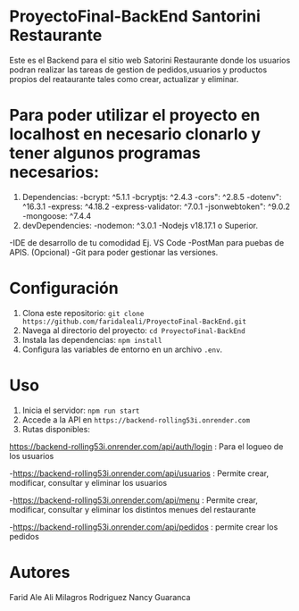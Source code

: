 # ProyectoFinal-BackEnd Santorini Restaurante
Este es el Backend para el sitio web Satorini Restaurante donde los usuarios podran realizar las tareas de gestion de pedidos,usuarios y productos propios del reataurante  tales como crear, actualizar y eliminar.

# Para poder utilizar el proyecto en localhost en necesario clonarlo y tener algunos programas necesarios:

1. Dependencias:
 -bcrypt: ^5.1.1
 -bcryptjs: ^2.4.3
 -cors": ^2.8.5
 -dotenv": ^16.3.1
 -express: ^4.18.2
 -express-validator: ^7.0.1
 -jsonwebtoken": ^9.0.2
 -mongoose: ^7.4.4
2. devDependencies: 
 -nodemon: ^3.0.1
 -Nodejs v18.17.1 o Superior.

 -IDE de desarrollo de tu comodidad Ej. VS Code
 -PostMan para puebas de APIS. (Opcional)
 -Git para poder gestionar las versiones.

 # Configuración

1. Clona este repositorio: `git clone https://github.com/faridaleali/ProyectoFinal-BackEnd.git`
2. Navega al directorio del proyecto: `cd ProyectoFinal-BackEnd`
3. Instala las dependencias: `npm install`
4. Configura las variables de entorno en un archivo `.env`.

# Uso

1. Inicia el servidor: `npm run start`
2. Accede a la API en `https://backend-rolling53i.onrender.com`
3. Rutas disponibles:
   
 https://backend-rolling53i.onrender.com/api/auth/login : Para el logueo de los usuarios

-https://backend-rolling53i.onrender.com/api/usuarios : Permite crear, modificar, consultar y eliminar los usuarios

-https://backend-rolling53i.onrender.com/api/menu : Permite crear, modificar, consultar y eliminar los distintos menues del restaurante

-https://backend-rolling53i.onrender.com/api/pedidos : permite crear los pedidos

# Autores
Farid Ale Ali
Milagros Rodriguez
Nancy Guaranca
  
